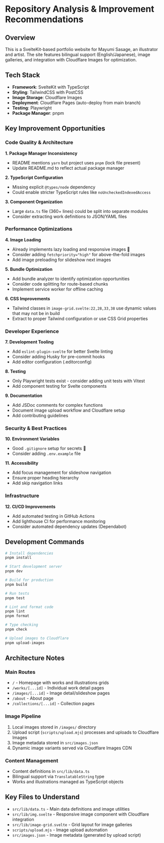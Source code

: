 # Repository Analysis & Improvement Recommendations

## Overview

This is a SvelteKit-based portfolio website for Mayumi Sasage, an illustrator and artist. The site features bilingual support (English/Japanese), image galleries, and integration with Cloudflare Images for optimization.

## Tech Stack

-   **Framework**: SvelteKit with TypeScript
-   **Styling**: TailwindCSS with PostCSS
-   **Image Storage**: Cloudflare Images
-   **Deployment**: Cloudflare Pages (auto-deploy from main branch)
-   **Testing**: Playwright
-   **Package Manager**: pnpm

## Key Improvement Opportunities

### Code Quality & Architecture

**1. Package Manager Inconsistency**

-   README mentions `yarn` but project uses `pnpm` (lock file present)
-   Update README.md to reflect actual package manager

**2. TypeScript Configuration**

-   Missing explicit `@types/node` dependency
-   Could enable stricter TypeScript rules like `noUncheckedIndexedAccess`

**3. Component Organization**

-   Large `data.ts` file (360+ lines) could be split into separate modules
-   Consider extracting work definitions to JSON/YAML files

### Performance Optimizations

**4. Image Loading**

-   Already implements lazy loading and responsive images 
-   Consider adding `fetchpriority="high"` for above-the-fold images
-   Add image preloading for slideshow next images

**5. Bundle Optimization**

-   Add bundle analyzer to identify optimization opportunities
-   Consider code splitting for route-based chunks
-   Implement service worker for offline caching

**6. CSS Improvements**

-   Tailwind classes in `image-grid.svelte:22,28,33,38` use dynamic values that may not be in build
-   Extract to proper Tailwind configuration or use CSS Grid properties

### Developer Experience

**7. Development Tooling**

-   Add `eslint-plugin-svelte` for better Svelte linting
-   Consider adding Husky for pre-commit hooks
-   Add editor configuration (.editorconfig)

**8. Testing**

-   Only Playwright tests exist - consider adding unit tests with Vitest
-   Add component testing for Svelte components

**9. Documentation**

-   Add JSDoc comments for complex functions
-   Document image upload workflow and Cloudflare setup
-   Add contributing guidelines

### Security & Best Practices

**10. Environment Variables**

-   Good `.gitignore` setup for secrets 
-   Consider adding `.env.example` file

**11. Accessibility**

-   Add focus management for slideshow navigation
-   Ensure proper heading hierarchy
-   Add skip navigation links

### Infrastructure

**12. CI/CD Improvements**

-   Add automated testing in GitHub Actions
-   Add lighthouse CI for performance monitoring
-   Consider automated dependency updates (Dependabot)

## Development Commands

```bash
# Install dependencies
pnpm install

# Start development server
pnpm dev

# Build for production
pnpm build

# Run tests
pnpm test

# Lint and format code
pnpm lint
pnpm format

# Type checking
pnpm check

# Upload images to Cloudflare
pnpm upload-images
```

## Architecture Notes

### Main Routes

-   `/` - Homepage with works and illustrations grids
-   `/works/[...id]` - Individual work detail pages
-   `/images/[...id]` - Image detail/slideshow pages
-   `/about` - About page
-   `/collections/[...id]` - Collection pages

### Image Pipeline

1. Local images stored in `/images/` directory
2. Upload script (`scripts/upload.mjs`) processes and uploads to Cloudflare Images
3. Image metadata stored in `src/images.json`
4. Dynamic image variants served via Cloudflare Images CDN

### Content Management

-   Content definitions in `src/lib/data.ts`
-   Bilingual support via `TranslatableString` type
-   Works and illustrations managed as TypeScript objects

## Key Files to Understand

-   `src/lib/data.ts` - Main data definitions and image utilities
-   `src/lib/img.svelte` - Responsive image component with Cloudflare integration
-   `src/lib/image-grid.svelte` - Grid layout for image galleries
-   `scripts/upload.mjs` - Image upload automation
-   `src/images.json` - Image metadata (generated by upload script)
